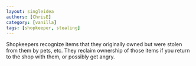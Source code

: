 ```yaml
---
layout: singleidea
authors: [ChrisE]
category: [vanilla]
tags: [shopkeeper, stealing]
---
```

Shopkeepers recognize items that they originally owned but were stolen from them by pets, etc. They reclaim ownership of those items if you return to the shop with them, or possibly get angry.
